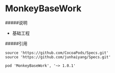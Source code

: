 # MonkeyBaseWork



#####说明
* 基础工程



#####引用

	source 'https://github.com/CocoaPods/Specs.git'
	source 'https://github.com/junhaiyang/Specs.git'
	 
    pod 'MonkeyBaseWork', '~> 1.0.1'